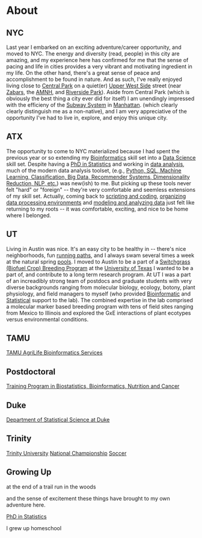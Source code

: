 # About

## NYC

Last year I embarked on an exciting adventure/career opportunity, and moved to NYC.
The energy and diversity (read, people) in this city are amazing,
and my experience here has confirmed for me that the sense of pacing and life 
in cities provides a very vibrant and motivating ingredient in my life.
On the other hand, there's a great sense of peace and accomplishment to be found
in nature. And as such, I've really enjoyed living close to [Central Park](https://www.google.com/maps/place/Central+Park/@40.7438632,-74.0175455,12z/data=!4m5!3m4!1s0x89c2589a018531e3:0xb9df1f7387a94119!8m2!3d40.7828647!4d-73.9653551) on a quiet(er)
[Upper West Side](https://www.google.com/maps/@40.7851626,-73.9739507,14z) street (near
[Zabars](https://www.google.com/maps/place/Zabar's/@40.7848188,-73.984094,16z/data=!4m5!3m4!1s0x89c258862e7ae59b:0x161b26b78af02870!8m2!3d40.7848148!4d-73.9797113),
the [AMNH](https://www.google.com/maps/place/American+Museum+of+Natural+History/@40.7802558,-73.9829629,15z/data=!4m5!3m4!1s0x89c258f4b00f7a09:0xa27d8172624c5db1!8m2!3d40.7813241!4d-73.9739882), and
[Riverside Park](https://www.google.com/maps/@40.8027274,-73.9705007,14z)).
Aside from Central Park (which is obviously the best thing a city ever did for itself) I am
unendingly impressed with the efficieny of the [Subway System](http://web.mta.info/maps/submap.html) in [Manhattan](https://en.wikipedia.org/wiki/Boroughs_of_New_York_City).
(which clearly clearly distinguish me as a non-native), and I am very appreciative of the opportunity I've had to live in, explore, and enjoy this unique city.


## ATX

The opportunity to come to NYC materialized because I had spent the previous year or so
extending my [Bioinformatics](https://github.com/pointOfive/Examples/tree/master/Compute#hpc) skill set
into a [Data Science](https://github.com/pointOfive/Examples/tree/master/Lectures) skill set.
Despite having a [PhD in Statistics](https://stat.duke.edu/people/scott-l-schwartz) and working in
[data analysis](https://github.com/pointOfive/Examples/tree/master/Papers#publications),
much of the modern data analysis toolset, (e.g., [Python, SQL, Machine Learning, Classification, Big Data, Recommender Systems, Dimensionality Reduction, NLP, etc.](https://github.com/pointOfive/Examples/tree/master/Lectures#lecture-material))
was new(ish) to me.  But picking up these tools never felt "hard" or "foreign" -- they're very comfortable and seemless extensions of my skill set.
Actually, coming back to [scripting and coding](https://github.com/pointOfive/Examples/tree/master/Code),
[organizing data processing environments](https://github.com/pointOfive/Examples/tree/master/Compute#aws-ec2emrs3) and
[modeling and analyzing data](https://github.com/pointOfive/Examples/tree/master/Examples) just felt like returning to my roots -- it was comfortable, exciting, and
nice to be home where I belonged.

## UT

Living in Austin was nice.  It's an easy city to be healthy in -- there's
nice neighborhoods, fun [running paths](http://www.mountainbiketx.com/downloads/texas/maps/Shoal_Creek.pdf), and I always swam several times a week at the
natural spring [pools](https://www.google.com/maps/place/Deep+Eddy+Municipal+Pool/@30.2742588,-97.7777817,15z/data=!4m5!3m4!1s0x8644b546480d4c9f:0x36e8599164fc2421!8m2!3d30.276515!4d-97.7732058).
I moved to Austin to be a part of a [Switchgrass (Biofuel Crop) Breeding Program](https://sites.cns.utexas.edu/juenger_lab/home)
at the [University of Texas](https://integrativebio.utexas.edu)
I wanted to be a part of, and contribute to a long term research program.
At UT I was a part of an increadibly strong team of postdocs and graduate students with very diverse backgrounds ranging from 
molecular biology, ecology, botony, plant physiology, and field managers to myself (who provided
[Bioinformatic](https://github.com/pointOfive/Examples/tree/master/Compute#open-source-tools) and
[Statistical](https://github.com/pointOfive/Examples/tree/master/Papers#publications) support to the lab).
The combined expertise in the lab comprised a molecular marker based breeding program
with tens of field sites ranging from Mexico to Illinois and 
explored the GxE interactions of plant ecotypes versus environmental conditions.



## TAMU

[TAMU AgriLife Bioinformatics Services](http://www.txgen.tamu.edu)

## Postdoctoral

[Training Program in Biostatistics, Bioinformatics, Nutrition and Cancer](https://www.stat.tamu.edu/train/index.html)

## Duke 

[Department of Statistical Science at Duke](https://stat.duke.edu)

## Trinity

[Trinity University](https://new.trinity.edu)
[National Championship](http://www.trinitytigers.com/history/nationalchampions/index)
[Soccer](http://www.trinitytigers.com/sports/msoc/index)

## Growing Up

at the end of a trail run in the woods

and the sense of excitement these
things have brought to my own adventure here.


[PhD in Statistics](https://github.com/pointOfive/Examples/tree/master/Papers#publications)


I grew up homeschool